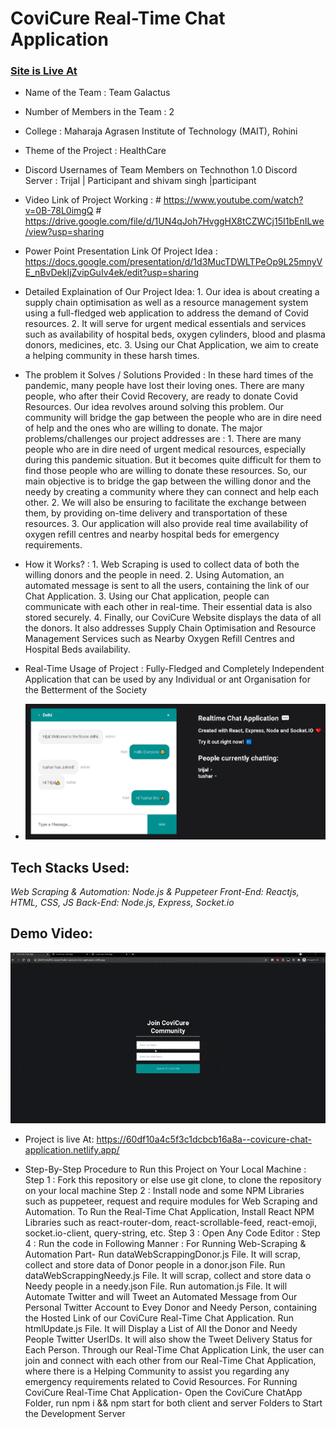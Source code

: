 # CoviCure Real-Time Chat Application

### [Site is Live At](https://60df10a4c5f3c1dcbcb16a8a--covicure-chat-application.netlify.app/)

* Name of the Team : Team Galactus

* Number of Members in the Team : 2

* College : Maharaja Agrasen Institute of Technology (MAIT), Rohini

* Theme of the Project : HealthCare

* Discord Usernames of Team Members on Technothon 1.0 Discord Server : Trijal | Participant and shivam singh |participant

* Video Link of Project Working :
        # https://www.youtube.com/watch?v=0B-78L0imgQ
        # https://drive.google.com/file/d/1UN4qJoh7HvggHX8tCZWCj15I1bEnILwe/view?usp=sharing

* Power Point Presentation Link Of Project Idea : https://docs.google.com/presentation/d/1d3MucTDWLTPeOp9L25mnyVE_nBvDekIjZvipGuIv4ek/edit?usp=sharing 

* Detailed Explaination of Our Project Idea: 
                1. Our idea is about creating a supply chain optimisation as well as a resource management system using a full-fledged web application to address the demand of Covid resources. 
                2. It will serve for urgent medical essentials and services such as availability of hospital beds, oxygen cylinders, blood and plasma donors, medicines, etc. 
                3. Using our Chat Application, we aim to create a helping community in these harsh times.

* The problem it Solves / Solutions Provided : 
        In these hard times of the pandemic, many people have lost their loving ones. There are many people, who after their Covid Recovery, are ready to donate Covid Resources. Our idea revolves around solving this problem. Our community will bridge the gap between the people who are in dire need of help and the ones who are willing to donate.
        The major problems/challenges our project addresses are :
        1. There are many people who are in dire need of urgent medical resources, especially during this pandemic situation. But it becomes quite difficult for them to find those people who are willing to donate these resources. So, our main objective is to bridge the gap between the willing donor and the needy by creating a community where they can connect and help each other.
        2. We will also be ensuring to facilitate the exchange between them, by providing on-time delivery and transportation of these resources.
        3. Our application will also provide real time availability of oxygen refill centres and nearby hospital beds for emergency requirements.

* How it Works? : 
                1. Web Scraping is used to collect data of both the willing donors and the people in need. 
                2. Using Automation, an automated message is sent to all the users, containing the link of our Chat Application. 
                3. Using our Chat application, people can communicate with each other in real-time. Their essential data is also stored securely. 
                4. Finally, our CoviCure Website displays the data of all the donors. It also addresses Supply Chain Optimisation and Resource Management Services such as Nearby Oxygen Refill Centres and Hospital Beds availability.  

* Real-Time Usage of Project : 
        Fully-Fledged and Completely Independent Application that can be used by any Individual or ant Organisation for the Betterment of the Society

* ![CociCure Chat App UI](https://github.com/Trijal-Bhardwaj/covicure_chat_application/blob/master/CoviCureUI.png)

## Tech Stacks Used:
*Web Scraping & Automation: Node.js & Puppeteer* 
*Front-End: Reactjs, HTML, CSS, JS* 
*Back-End: Node.js, Express, Socket.io* 

## Demo Video:
![Demo Video](https://github.com/Trijal-Bhardwaj/covicure_chat_application/blob/master/CoviCureProjectDemo.gif)

* Project is live At: https://60df10a4c5f3c1dcbcb16a8a--covicure-chat-application.netlify.app/

* Step-By-Step Procedure to Run this Project on Your Local Machine :
            Step 1 : Fork this repository or else use git clone, to clone the repository on your local machine
            Step 2 : Install node and some NPM Libraries such as puppeteer, request and require modules for Web Scraping and Automation. To Run the Real-Time Chat Application, Install React NPM Libraries such as react-router-dom, react-scrollable-feed, react-emoji, socket.io-client, query-string, etc.
            Step 3 : Open Any Code Editor :
            Step 4 : Run the code in Following Manner :
            For Running Web-Scraping & Automation Part-
                    Run dataWebScrappingDonor.js File. It will scrap, collect and store data of Donor people in a donor.json File.
                    Run dataWebScrappingNeedy.js File. It will scrap, collect and store data o Needy people in a needy.json File.
                    Run automation.js File. It will Automate Twitter and will Tweet an Automated Message from Our Personal Twitter Account to Evey Donor and Needy Person, containing the Hosted Link of our CoviCure Real-Time Chat Application.
                    Run htmlUpdate.js File. It will Display a List of All the Donor and Needy People Twitter UserIDs. It will also show the Tweet Delivery Status for Each Person. Through our Real-Time Chat Application Link, the user can join and connect with each other from our Real-Time Chat Application, where there is a Helping Community to assist you regarding any emergency requirements related to Covid Resources.
            For Running CoviCure Real-Time Chat Application-
                    Open the CoviCure ChatApp Folder, run npm i && npm start for both client and server Folders to Start the Development Server




        


